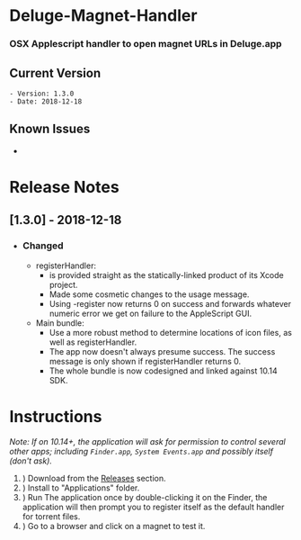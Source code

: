 # Deluge-Magnet-Handler
### OSX Applescript handler to open magnet URLs in Deluge.app

## Current Version
    - Version: 1.3.0
    - Date: 2018-12-18

## Known Issues
- 
# Release Notes

## [1.3.0] -  2018-12-18
  + ### Changed
  	+ registerHandler: 
  		+ is provided straight as the statically-linked product of its Xcode project.
  		+ Made some cosmetic changes to the usage message.
  		+ Using -register now returns 0 on success and forwards whatever numeric error we get on failure to the AppleScript GUI.
  	+ Main bundle:
  		+ Use a more robust method to determine locations of icon files, as well as registerHandler.
  		+ The app now doesn't always presume success. The success message is only shown if registerHandler returns 0.
  		+ The whole bundle is now codesigned and linked against 10.14 SDK.


# Instructions
*Note: If on 10.14+, the application will ask for permission to control several other apps; including `Finder.app`, `System Events.app` and possibly itself (don't ask).*

1. ) Download from the [Releases](https://www.github.com/Lord-Kamina/Deluge-Magnet-Handler/releases) section.
2. ) Install to "Applications" folder.
3. ) Run The application once by double-clicking it on the Finder, the application will then prompt you to register itself as the default handler for torrent files.
1. ) Go to a browser and click on a magnet to test it.
